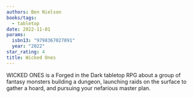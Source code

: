```yaml
---
authors: Ben Nielson
books/tags:
  - tabletop
date: 2022-11-01
params:
  isbn13: "9798367027891"
  year: "2022"
star_rating: 4
title: Wicked Ones
---
```


WICKED ONES is a Forged in the Dark tabletop RPG about a group of fantasy monsters building a dungeon, launching raids on the surface to gather a hoard, and pursuing your nefarious master plan.

<!--more-->
